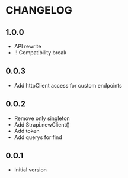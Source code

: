 # CHANGELOG

## 1.0.0

- API rewrite
- !! Compatibility break

## 0.0.3

- Add httpClient access for custom endpoints

## 0.0.2

- Remove only singleton
- Add Strapi.newClient()
- Add token
- Add querys for find

## 0.0.1

- Initial version
